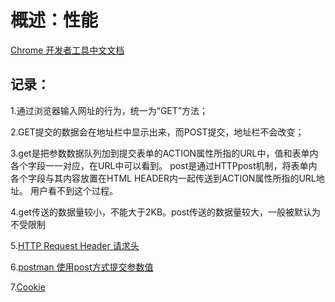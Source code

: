 
# 概述：性能

[Chrome 开发者工具中文文档](http://www.css88.com/doc/chrome-devtools/network-performance/resource-loading/)

## 记录：

1.通过浏览器输入网址的行为，统一为“GET”方法；

2.GET提交的数据会在地址栏中显示出来，而POST提交，地址栏不会改变；

3.get是把参数数据队列加到提交表单的ACTION属性所指的URL中，值和表单内各个字段一一对应，在URL中可以看到。
post是通过HTTPpost机制，将表单内各个字段与其内容放置在HTML HEADER内一起传送到ACTION属性所指的URL地址。
用户看不到这个过程。

4.get传送的数据量较小，不能大于2KB。post传送的数据量较大，一般被默认为不受限制

5.[HTTP Request Header 请求头](https://blog.csdn.net/lipeigang1109/article/details/59057525)

6.[postman 使用post方式提交参数值](https://www.cnblogs.com/haoxuanchen2014/p/7771459.html)

7.[Cookie](https://developer.mozilla.org/zh-CN/docs/Web/HTTP/Cookies)


